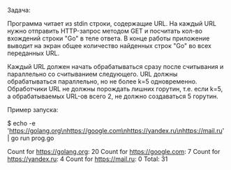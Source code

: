 Задача:

Программа читает из stdin строки, содержащие URL. На каждый URL нужно отправить HTTP-запрос методом GET
и посчитать кол-во вхождений строки "Go" в теле ответа. В конце работы приложение выводит на экран общее количество найденных строк "Go" во всех переданных URL.

Каждый URL должен начать обрабатываться сразу после считывания и параллельно со считыванием следующего. URL должны обрабатываться параллельно, но не более k=5 одновременно. Обработчики URL не должны порождать лишних горутин, т.е. если k=5, а обрабатываемых URL-ов всего 2, не должно создаваться 5 горутин.

Пример запуска:

$ echo -e 'https://golang.org\nhttps://google.com\nhttps://yandex.ru\nhttps://mail.ru' | go run prog.go

Count for https://golang.org: 20
Count for https://google.com: 7
Count for https://yandex.ru: 4
Count for https://mail.ru: 0
Total: 31
